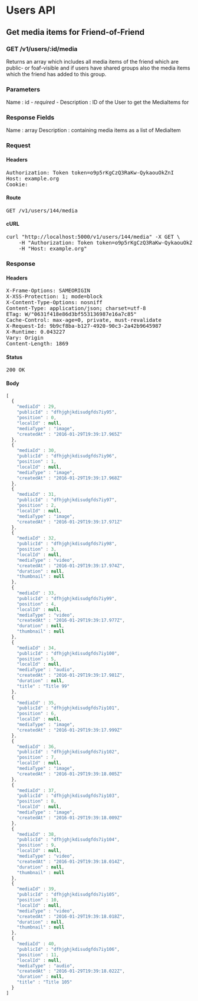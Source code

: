 # Users API

## Get media items for Friend-of-Friend

### GET /v1/users/:id/media

Returns an array which includes all media items of the friend which are public- or foaf-visible and if users have shared groups also the media items which the friend has added to this group.

### Parameters

Name : id *- required -*
Description : ID of the User to get the MediaItems for


### Response Fields

Name : array
Description : containing media items as a list of MediaItem

### Request

#### Headers

<pre>Authorization: Token token=o9p5rKgCzQ3RaKw-QykaouOkZnI
Host: example.org
Cookie: </pre>

#### Route

<pre>GET /v1/users/144/media</pre>

#### cURL

<pre class="request">curl &quot;http://localhost:5000/v1/users/144/media&quot; -X GET \
	-H &quot;Authorization: Token token=o9p5rKgCzQ3RaKw-QykaouOkZnI&quot; \
	-H &quot;Host: example.org&quot;</pre>

### Response

#### Headers

<pre>X-Frame-Options: SAMEORIGIN
X-XSS-Protection: 1; mode=block
X-Content-Type-Options: nosniff
Content-Type: application/json; charset=utf-8
ETag: W/&quot;0631f418e86d3bf553136987e16a7c85&quot;
Cache-Control: max-age=0, private, must-revalidate
X-Request-Id: 9b9cf8ba-b127-4920-90c3-2a42b9645987
X-Runtime: 0.043227
Vary: Origin
Content-Length: 1869</pre>

#### Status

<pre>200 OK</pre>

#### Body

```javascript
[
  {
    "mediaId" : 29,
    "publicId" : "dfhjghjkdisudgfds7iy95",
    "position" : 0,
    "localId" : null,
    "mediaType" : "image",
    "createdAt" : "2016-01-29T19:39:17.965Z"
  },
  {
    "mediaId" : 30,
    "publicId" : "dfhjghjkdisudgfds7iy96",
    "position" : 1,
    "localId" : null,
    "mediaType" : "image",
    "createdAt" : "2016-01-29T19:39:17.968Z"
  },
  {
    "mediaId" : 31,
    "publicId" : "dfhjghjkdisudgfds7iy97",
    "position" : 2,
    "localId" : null,
    "mediaType" : "image",
    "createdAt" : "2016-01-29T19:39:17.971Z"
  },
  {
    "mediaId" : 32,
    "publicId" : "dfhjghjkdisudgfds7iy98",
    "position" : 3,
    "localId" : null,
    "mediaType" : "video",
    "createdAt" : "2016-01-29T19:39:17.974Z",
    "duration" : null,
    "thumbnail" : null
  },
  {
    "mediaId" : 33,
    "publicId" : "dfhjghjkdisudgfds7iy99",
    "position" : 4,
    "localId" : null,
    "mediaType" : "video",
    "createdAt" : "2016-01-29T19:39:17.977Z",
    "duration" : null,
    "thumbnail" : null
  },
  {
    "mediaId" : 34,
    "publicId" : "dfhjghjkdisudgfds7iy100",
    "position" : 5,
    "localId" : null,
    "mediaType" : "audio",
    "createdAt" : "2016-01-29T19:39:17.981Z",
    "duration" : null,
    "title" : "Title 99"
  },
  {
    "mediaId" : 35,
    "publicId" : "dfhjghjkdisudgfds7iy101",
    "position" : 6,
    "localId" : null,
    "mediaType" : "image",
    "createdAt" : "2016-01-29T19:39:17.999Z"
  },
  {
    "mediaId" : 36,
    "publicId" : "dfhjghjkdisudgfds7iy102",
    "position" : 7,
    "localId" : null,
    "mediaType" : "image",
    "createdAt" : "2016-01-29T19:39:18.005Z"
  },
  {
    "mediaId" : 37,
    "publicId" : "dfhjghjkdisudgfds7iy103",
    "position" : 8,
    "localId" : null,
    "mediaType" : "image",
    "createdAt" : "2016-01-29T19:39:18.009Z"
  },
  {
    "mediaId" : 38,
    "publicId" : "dfhjghjkdisudgfds7iy104",
    "position" : 9,
    "localId" : null,
    "mediaType" : "video",
    "createdAt" : "2016-01-29T19:39:18.014Z",
    "duration" : null,
    "thumbnail" : null
  },
  {
    "mediaId" : 39,
    "publicId" : "dfhjghjkdisudgfds7iy105",
    "position" : 10,
    "localId" : null,
    "mediaType" : "video",
    "createdAt" : "2016-01-29T19:39:18.018Z",
    "duration" : null,
    "thumbnail" : null
  },
  {
    "mediaId" : 40,
    "publicId" : "dfhjghjkdisudgfds7iy106",
    "position" : 11,
    "localId" : null,
    "mediaType" : "audio",
    "createdAt" : "2016-01-29T19:39:18.022Z",
    "duration" : null,
    "title" : "Title 105"
  }
]
```
